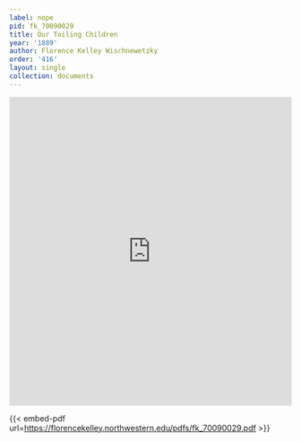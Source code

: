 ```yaml
---
label: nope
pid: fk_70090029
title: Our Toiling Children
year: '1889'
author: Florence Kelley Wischnewetzky
order: '416'
layout: single
collection: documents
---
```

<iframe src="https://northwestern.app.box.com/embed/s/gnsfh7pt29e45lhmiluoo3n736vfwe81?sortColumn=date&view=list" width="100%" height="550" frameborder="0" allowfullscreen webkitallowfullscreen msallowfullscreen></iframe>


{{< embed-pdf url=https://florencekelley.northwestern.edu/pdfs/fk_70090029.pdf >}}